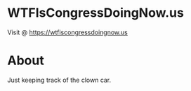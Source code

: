 # WTFIsCongressDoingNow.us

Visit @
https://wtfiscongressdoingnow.us

# About

Just keeping track of the clown car.
